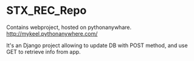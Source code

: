 # STX_REC_Repo
 Contains webproject, hosted on pythonanywhare.
http://mykeel.pythonanywhere.com/

It's an Django project allowing to update DB with POST method, and use GET to retrieve info from app.
